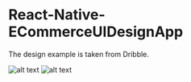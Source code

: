 # React-Native-ECommerceUIDesignApp

The design example is taken from Dribble.

![alt text](https://github.com/muratmnz/React-Native-ECommerceUIDesignApp/appPicture1.png?raw=true)
![alt text](https://github.com/muratmnz/React-Native-ECommerceUIDesignApp/appPicture2.png?raw=true)
